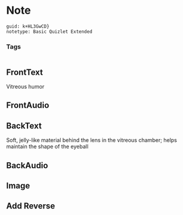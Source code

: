 # Note
```
guid: k+HL3GwCD}
notetype: Basic Quizlet Extended
```

### Tags
```
```

## FrontText
Vitreous humor

## FrontAudio


## BackText
Soft, jelly-like material behind the lens in the vitreous chamber; helps maintain the shape of the eyeball

## BackAudio


## Image


## Add Reverse

